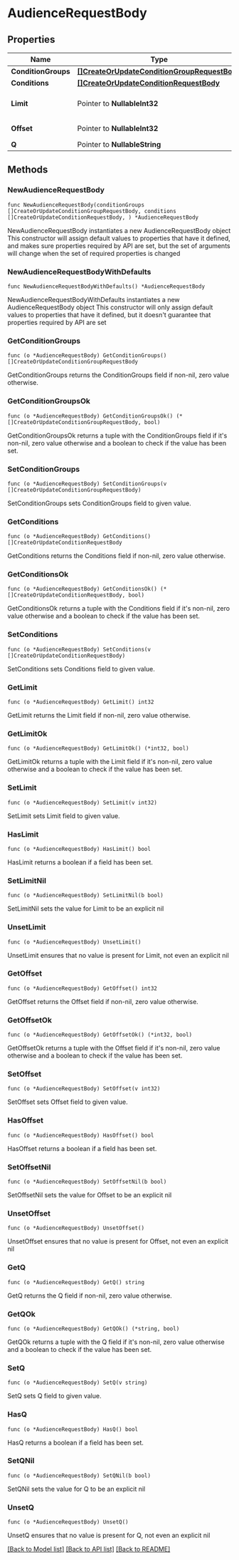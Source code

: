 # AudienceRequestBody

## Properties

Name | Type | Description | Notes
------------ | ------------- | ------------- | -------------
**ConditionGroups** | [**[]CreateOrUpdateConditionGroupRequestBody**](CreateOrUpdateConditionGroupRequestBody.md) |  | 
**Conditions** | [**[]CreateOrUpdateConditionRequestBody**](CreateOrUpdateConditionRequestBody.md) |  | 
**Limit** | Pointer to **NullableInt32** | Page limit (default 100) | [optional] 
**Offset** | Pointer to **NullableInt32** | Page offset (default 0) | [optional] 
**Q** | Pointer to **NullableString** |  | [optional] 

## Methods

### NewAudienceRequestBody

`func NewAudienceRequestBody(conditionGroups []CreateOrUpdateConditionGroupRequestBody, conditions []CreateOrUpdateConditionRequestBody, ) *AudienceRequestBody`

NewAudienceRequestBody instantiates a new AudienceRequestBody object
This constructor will assign default values to properties that have it defined,
and makes sure properties required by API are set, but the set of arguments
will change when the set of required properties is changed

### NewAudienceRequestBodyWithDefaults

`func NewAudienceRequestBodyWithDefaults() *AudienceRequestBody`

NewAudienceRequestBodyWithDefaults instantiates a new AudienceRequestBody object
This constructor will only assign default values to properties that have it defined,
but it doesn't guarantee that properties required by API are set

### GetConditionGroups

`func (o *AudienceRequestBody) GetConditionGroups() []CreateOrUpdateConditionGroupRequestBody`

GetConditionGroups returns the ConditionGroups field if non-nil, zero value otherwise.

### GetConditionGroupsOk

`func (o *AudienceRequestBody) GetConditionGroupsOk() (*[]CreateOrUpdateConditionGroupRequestBody, bool)`

GetConditionGroupsOk returns a tuple with the ConditionGroups field if it's non-nil, zero value otherwise
and a boolean to check if the value has been set.

### SetConditionGroups

`func (o *AudienceRequestBody) SetConditionGroups(v []CreateOrUpdateConditionGroupRequestBody)`

SetConditionGroups sets ConditionGroups field to given value.


### GetConditions

`func (o *AudienceRequestBody) GetConditions() []CreateOrUpdateConditionRequestBody`

GetConditions returns the Conditions field if non-nil, zero value otherwise.

### GetConditionsOk

`func (o *AudienceRequestBody) GetConditionsOk() (*[]CreateOrUpdateConditionRequestBody, bool)`

GetConditionsOk returns a tuple with the Conditions field if it's non-nil, zero value otherwise
and a boolean to check if the value has been set.

### SetConditions

`func (o *AudienceRequestBody) SetConditions(v []CreateOrUpdateConditionRequestBody)`

SetConditions sets Conditions field to given value.


### GetLimit

`func (o *AudienceRequestBody) GetLimit() int32`

GetLimit returns the Limit field if non-nil, zero value otherwise.

### GetLimitOk

`func (o *AudienceRequestBody) GetLimitOk() (*int32, bool)`

GetLimitOk returns a tuple with the Limit field if it's non-nil, zero value otherwise
and a boolean to check if the value has been set.

### SetLimit

`func (o *AudienceRequestBody) SetLimit(v int32)`

SetLimit sets Limit field to given value.

### HasLimit

`func (o *AudienceRequestBody) HasLimit() bool`

HasLimit returns a boolean if a field has been set.

### SetLimitNil

`func (o *AudienceRequestBody) SetLimitNil(b bool)`

 SetLimitNil sets the value for Limit to be an explicit nil

### UnsetLimit
`func (o *AudienceRequestBody) UnsetLimit()`

UnsetLimit ensures that no value is present for Limit, not even an explicit nil
### GetOffset

`func (o *AudienceRequestBody) GetOffset() int32`

GetOffset returns the Offset field if non-nil, zero value otherwise.

### GetOffsetOk

`func (o *AudienceRequestBody) GetOffsetOk() (*int32, bool)`

GetOffsetOk returns a tuple with the Offset field if it's non-nil, zero value otherwise
and a boolean to check if the value has been set.

### SetOffset

`func (o *AudienceRequestBody) SetOffset(v int32)`

SetOffset sets Offset field to given value.

### HasOffset

`func (o *AudienceRequestBody) HasOffset() bool`

HasOffset returns a boolean if a field has been set.

### SetOffsetNil

`func (o *AudienceRequestBody) SetOffsetNil(b bool)`

 SetOffsetNil sets the value for Offset to be an explicit nil

### UnsetOffset
`func (o *AudienceRequestBody) UnsetOffset()`

UnsetOffset ensures that no value is present for Offset, not even an explicit nil
### GetQ

`func (o *AudienceRequestBody) GetQ() string`

GetQ returns the Q field if non-nil, zero value otherwise.

### GetQOk

`func (o *AudienceRequestBody) GetQOk() (*string, bool)`

GetQOk returns a tuple with the Q field if it's non-nil, zero value otherwise
and a boolean to check if the value has been set.

### SetQ

`func (o *AudienceRequestBody) SetQ(v string)`

SetQ sets Q field to given value.

### HasQ

`func (o *AudienceRequestBody) HasQ() bool`

HasQ returns a boolean if a field has been set.

### SetQNil

`func (o *AudienceRequestBody) SetQNil(b bool)`

 SetQNil sets the value for Q to be an explicit nil

### UnsetQ
`func (o *AudienceRequestBody) UnsetQ()`

UnsetQ ensures that no value is present for Q, not even an explicit nil

[[Back to Model list]](../README.md#documentation-for-models) [[Back to API list]](../README.md#documentation-for-api-endpoints) [[Back to README]](../README.md)


